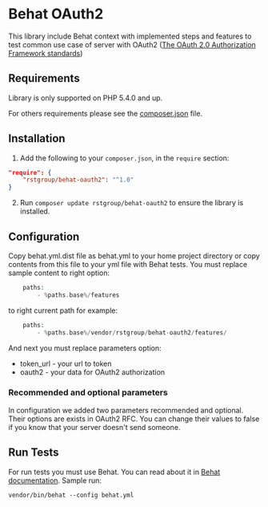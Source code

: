 # Behat OAuth2 

This library include Behat context with implemented steps and features to test common use case of server with OAuth2 ([The OAuth 2.0 Authorization Framework standards](https://tools.ietf.org/html/rfc6749)) 

## Requirements

Library is only supported on PHP 5.4.0 and up.

For others requirements please see the [composer.json](composer.json) file.

## Installation

1. Add the following to your `composer.json`, in the `require` section:

```json
"require": {
    "rstgroup/behat-oauth2": "^1.0"
}
```

2. Run `composer update rstgroup/behat-oauth2` to ensure the library is installed.

## Configuration

Copy behat.yml.dist file as behat.yml to your home project directory or copy contents from this file to your yml file with Behat tests.
You must replace sample content to right option:
```php
    paths:
        - %paths.base%/features
```
to right current path
for example:
```php
    paths:
        - %paths.base%/vendor/rstgroup/behat-oauth2/features/
```
And next you must replace parameters option:
- token_url - your url to token
- oauth2 - your data for OAuth2 authorization

### Recommended and optional parameters

In configuration we added two parameters recommended and optional. Their options are exists in OAuth2 RFC.
You can change their values to false if you know that your server doesn't send someone.

## Run Tests

For run tests you must use Behat. You can read about it in [Behat documentation](http://behat.readthedocs.org/en/v3.0/).
Sample run:
```
vendor/bin/behat --config behat.yml
```
